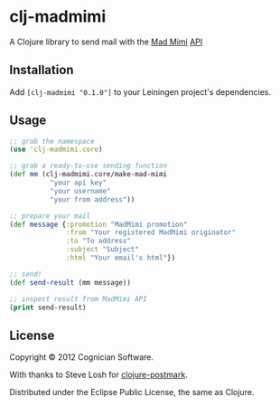 # clj-madmimi

A Clojure library to send mail with the [Mad Mimi](https://madmimi.com/) [API](https://madmimi.com/developer)

## Installation

Add `[clj-madmimi "0.1.0"]` to your Leiningen project's dependencies.

## Usage

```clojure
;; grab the namespace
(use 'clj-madmimi.core)

;; grab a ready-to-use sending function
(def mm (clj-madmimi.core/make-mad-mimi 
          "your api key" 
          "your username" 
          "your from address"))

;; prepare your mail
(def message {:promotion "MadMimi promotion"
              :from "Your registered MadMimi originator"
              :to "To address"
              :subject "Subject"
              :html "Your email's html"})

;; send!
(def send-result (mm message))

;; inspect result from MadMimi API
(print send-result)
```

## License

Copyright © 2012 Cognician Software.

With thanks to Steve Losh for [clojure-postmark](https://github.com/sjl/clojure-postmark).

Distributed under the Eclipse Public License, the same as Clojure.
